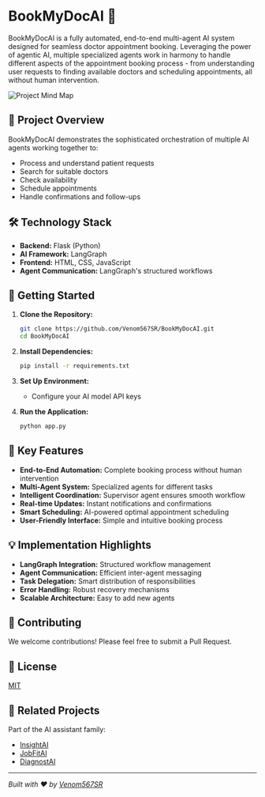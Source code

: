 # BookMyDocAI 🏥

BookMyDocAI is a fully automated, end-to-end multi-agent AI system designed for seamless doctor appointment booking. Leveraging the power of agentic AI, multiple specialized agents work in harmony to handle different aspects of the appointment booking process - from understanding user requests to finding available doctors and scheduling appointments, all without human intervention.

![Project Mind Map](media/BookMyDocAI_MindMap.jpg)

## 🎯 Project Overview

BookMyDocAI demonstrates the sophisticated orchestration of multiple AI agents working together to:
- Process and understand patient requests
- Search for suitable doctors
- Check availability
- Schedule appointments
- Handle confirmations and follow-ups


## 🛠️ Technology Stack

- **Backend:** Flask (Python)
- **AI Framework:** LangGraph
- **Frontend:** HTML, CSS, JavaScript
- **Agent Communication:** LangGraph's structured workflows


## 🚀 Getting Started

1. **Clone the Repository:**
   ```bash
   git clone https://github.com/Venom567SR/BookMyDocAI.git
   cd BookMyDocAI
   ```

2. **Install Dependencies:**
   ```bash
   pip install -r requirements.txt
   ```

3. **Set Up Environment:**
   - Configure your AI model API keys

4. **Run the Application:**
   ```bash
   python app.py
   ```

## 🌟 Key Features

- **End-to-End Automation:** Complete booking process without human intervention
- **Multi-Agent System:** Specialized agents for different tasks
- **Intelligent Coordination:** Supervisor agent ensures smooth workflow
- **Real-time Updates:** Instant notifications and confirmations
- **Smart Scheduling:** AI-powered optimal appointment scheduling
- **User-Friendly Interface:** Simple and intuitive booking process


## 💡 Implementation Highlights

- **LangGraph Integration:** Structured workflow management
- **Agent Communication:** Efficient inter-agent messaging
- **Task Delegation:** Smart distribution of responsibilities
- **Error Handling:** Robust recovery mechanisms
- **Scalable Architecture:** Easy to add new agents

## 👥 Contributing

We welcome contributions! Please feel free to submit a Pull Request.

## 📄 License

[MIT](LICENSE)

## 🤝 Related Projects

Part of the AI assistant family:
- [InsightAI](https://github.com/Venom567SR/InsightAI)
- [JobFitAI](https://github.com/Venom567SR/JobFitAI)
- [DiagnostAI](https://github.com/Venom567SR/DiagnostAI)

---

*Built with ❤️ by [Venom567SR](https://github.com/Venom567SR)*